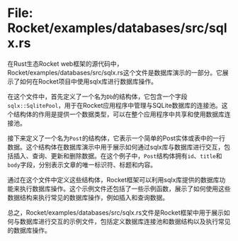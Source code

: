 # File: Rocket/examples/databases/src/sqlx.rs

在Rust生态Rocket web框架的源代码中，Rocket/examples/databases/src/sqlx.rs这个文件是数据库演示的一部分。它展示了如何在Rocket项目中使用sqlx库进行数据库操作。

在这个文件中，首先定义了一个名为`Db`的结构体，它包含一个字段`sqlx::SqlitePool`，用于在Rocket应用程序中管理与SQLite数据库的连接池。这个结构体的作用是提供一个数据类型，可以在整个应用程序中共享和使用数据库连接池。

接下来定义了一个名为`Post`的结构体，它表示一个简单的Post实体或表中的一行数据。这个结构体在数据库演示中用于展示如何通过sqlx库与数据库进行交互，包括插入、查询、更新和删除数据。在这个例子中，`Post`结构体拥有`id`、`title`和`body`字段，分别表示文章的唯一标识符、标题和内容。

通过在这个文件中定义这些结构体，Rocket框架可以利用sqlx库提供的数据库功能来执行数据库操作。这个示例文件还包括了一些示例函数，展示了如何使用这些数据结构来执行常见的数据库操作，例如插入和查询数据。

总之，Rocket/examples/databases/src/sqlx.rs文件是Rocket框架中用于展示如何与数据库进行交互的示例文件，包括定义数据库连接池和数据结构以及执行常见的数据库操作。

